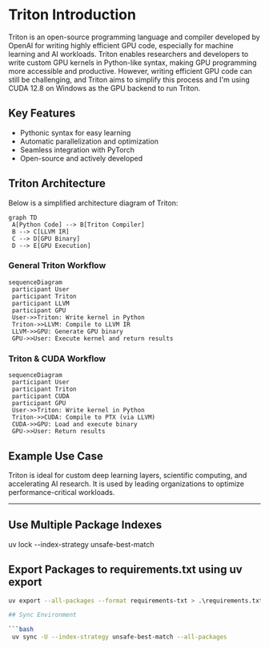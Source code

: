 
# Triton Introduction

Triton is an open-source programming language and compiler developed by OpenAI for writing highly efficient GPU code, especially for machine learning and AI workloads. Triton enables researchers and developers to write custom GPU kernels in Python-like syntax, making GPU programming more accessible and productive. However, writing efficient GPU code can still be challenging, and Triton aims to simplify this process and I'm using CUDA 12.8 on Windows as the GPU backend to run Triton.

## Key Features

- Pythonic syntax for easy learning
- Automatic parallelization and optimization
- Seamless integration with PyTorch
- Open-source and actively developed

## Triton Architecture

Below is a simplified architecture diagram of Triton:

```mermaid
graph TD
 A[Python Code] --> B[Triton Compiler]
 B --> C[LLVM IR]
 C --> D[GPU Binary]
 D --> E[GPU Execution]
```

### General Triton Workflow

```mermaid
sequenceDiagram
 participant User
 participant Triton
 participant LLVM
 participant GPU
 User->>Triton: Write kernel in Python
 Triton->>LLVM: Compile to LLVM IR
 LLVM->>GPU: Generate GPU binary
 GPU->>User: Execute kernel and return results
```

### Triton & CUDA Workflow

```mermaid
sequenceDiagram
 participant User
 participant Triton
 participant CUDA
 participant GPU
 User->>Triton: Write kernel in Python
 Triton->>CUDA: Compile to PTX (via LLVM)
 CUDA->>GPU: Load and execute binary
 GPU->>User: Return results
```

## Example Use Case

Triton is ideal for custom deep learning layers, scientific computing, and accelerating AI research. It is used by leading organizations to optimize performance-critical workloads.

---

## Use Multiple Package Indexes

uv lock --index-strategy unsafe-best-match

## Export Packages to requirements.txt using uv export

```bash
uv export --all-packages --format requirements-txt > .\requirements.txt

## Sync Environment

```bash
 uv sync -U --index-strategy unsafe-best-match --all-packages
